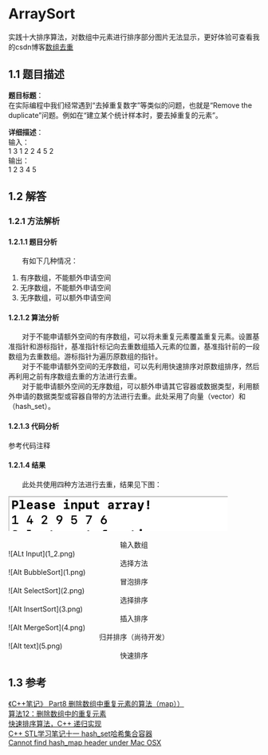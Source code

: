 # ArraySort
实践十大排序算法，对数组中元素进行排序部分图片无法显示，更好体验可查看我的csdn博客[数组去重](https://blog.csdn.net/lrglgy/article/details/88110842)   
## 1.1 题目描述
**题目标题**：  
在实际编程中我们经常遇到“去掉重复数字”等类似的问题，也就是“Remove the duplicate”问题。例如在“建立某个统计样本时，要去掉重复的元素”。 

**详细描述**：  
输入：  
1 3 1 2 2 4 5 2  
输出：  
1 2 3 4 5

## 1.2 解答
### 1.2.1 方法解析
#### 1.2.1.1 题目分析
&nbsp;&nbsp;&nbsp;&nbsp;&nbsp;&nbsp;&nbsp;有如下几种情况：

1. 有序数组，不能额外申请空间 
2. 无序数组，不能额外申请空间 
3. 无序数组，可以额外申请空间

#### 1.2.1.2 算法分析
&nbsp;&nbsp;&nbsp;&nbsp;&nbsp;&nbsp;&nbsp;对于不能申请额外空间的有序数组，可以将未重复元素覆盖重复元素。设置基准指针和游标指针，基准指针标记向去重数组插入元素的位置，基准指针前的一段数组为去重数组。游标指针为遍历原数组的指针。  
&nbsp;&nbsp;&nbsp;&nbsp;&nbsp;&nbsp;&nbsp;对于不能申请额外空间的无序数组，可以先利用快速排序对原数组排序，然后再利用之前有序数组去重的方法进行去重。  
&nbsp;&nbsp;&nbsp;&nbsp;&nbsp;&nbsp;&nbsp;对于能申请额外空间的无序数组，可以额外申请其它容器或数据类型，利用额外申请的数据类型或容器自带的方法进行去重。此处采用了向量（vector）和（hash_set）。
#### 1.2.1.3 代码分析
参考代码注释[]()
#### 1.2.1.4 结果
&nbsp;&nbsp;&nbsp;&nbsp;&nbsp;&nbsp;&nbsp;此处共使用四种方法进行去重，结果见下图：

![Alt Input](1_1.png)  
<center>输入数组</center>
![ALt Input](1_2.png)  
<center>选择方法</center>
![Alt BubbleSort](1.png)
<center>冒泡排序</center>
![Alt SelectSort](2.png)
<center>选择排序</center>
![Alt InsertSort](3.png)
<center>插入排序</center>
![Alt MergeSort](4.png)
<center>归并排序（尚待开发）</center>  
![Alt text](5.png)  
<center>快速排序</center>


## 1.3 参考
[《C++笔记》 Part8 删除数组中重复元素的算法（map））](https://blog.csdn.net/sinat_24206709/article/details/78725103)  
[算法12：删除数组中的重复元素](https://blog.csdn.net/pplin/article/details/62428699)  
[快速排序算法，C++ 递归实现](https://gist.github.com/Jack-Kingdom/f69e9974e9c40369689afd44ca4c3e7e)  
[C++ STL学习笔记十一 hash_set哈希集合容器](https://blog.csdn.net/cumirror/article/details/5596908)  
[Cannot find hash_map header under Mac OSX](https://stackoverflow.com/questions/4951194/cannot-find-hash-map-header-under-mac-osx)
